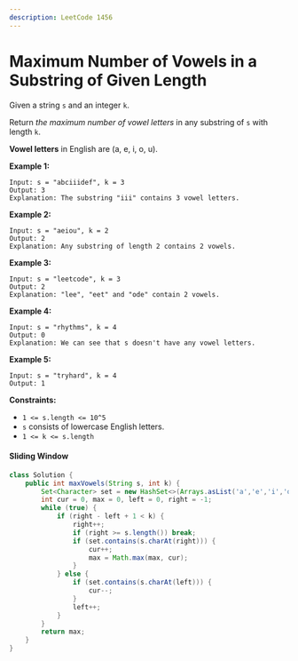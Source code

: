 ```yaml
---
description: LeetCode 1456
---
```


# Maximum Number of Vowels in a Substring of Given Length

Given a string `s` and an integer `k`.

Return _the maximum number of vowel letters_ in any substring of `s` with length `k`.

**Vowel letters** in English are (a, e, i, o, u).

**Example 1:**

```
Input: s = "abciiidef", k = 3
Output: 3
Explanation: The substring "iii" contains 3 vowel letters.
```

**Example 2:**

```
Input: s = "aeiou", k = 2
Output: 2
Explanation: Any substring of length 2 contains 2 vowels.
```

**Example 3:**

```
Input: s = "leetcode", k = 3
Output: 2
Explanation: "lee", "eet" and "ode" contain 2 vowels.
```

**Example 4:**

```
Input: s = "rhythms", k = 4
Output: 0
Explanation: We can see that s doesn't have any vowel letters.
```

**Example 5:**

```
Input: s = "tryhard", k = 4
Output: 1
```

**Constraints:**

* `1 <= s.length <= 10^5`
* `s` consists of lowercase English letters.
* `1 <= k <= s.length`

#### Sliding Window

```java
class Solution {
    public int maxVowels(String s, int k) {
        Set<Character> set = new HashSet<>(Arrays.asList('a','e','i','o','u'));
        int cur = 0, max = 0, left = 0, right = -1;
        while (true) {
            if (right - left + 1 < k) {
                right++;
                if (right >= s.length()) break;
                if (set.contains(s.charAt(right))) {
                    cur++;
                    max = Math.max(max, cur);
                }
            } else {
                if (set.contains(s.charAt(left))) {
                    cur--;
                }
                left++;
            }
        }
        return max;
    }
}
```
